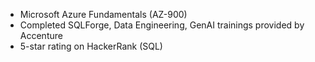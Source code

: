 - Microsoft Azure Fundamentals (AZ-900)
- Completed SQLForge, Data Engineering, GenAI trainings provided by Accenture
- 5-star rating on HackerRank (SQL)